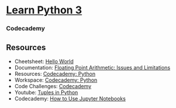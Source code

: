 # [Learn Python 3](https://www.codecademy.com/learn/learn-python-3)
### Codecademy

## Resources
* Cheetsheet: [Hello World](https://www.codecademy.com/learn/learn-python-3/modules/learn-python3-hello-world/cheatsheet)
* Documentation: [Floating Point Arithmetic: Issues and Limitations](https://docs.python.org/3/tutorial/floatingpoint.html)
* Resources: [Codecademy: Python](https://www.codecademy.com/resources/docs/python)
* Workspace: [Codecademy: Python](https://www.codecademy.com/workspaces/new)
* Code Challenges: [Codecademy](https://www.codecademy.com/code-challenges)
* Youtube: [Tuples in Python](https://www.youtube.com/watch?v=yDvRR8nWMNI&t=4s)
* Codecademy: [How to Use Jupyter Notebooks](https://www.codecademy.com/article/how-to-use-jupyter-notebooks)

